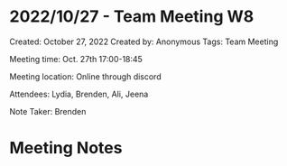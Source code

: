 # 2022/10/27 - Team Meeting W8

Created: October 27, 2022
Created by: Anonymous
Tags: Team Meeting

Meeting time: Oct. 27th 17:00-18:45

Meeting location: Online through discord

Attendees: Lydia, Brenden, Ali, Jeena

Note Taker: Brenden

# Meeting Notes
